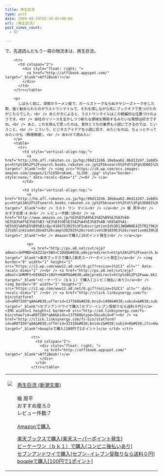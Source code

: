 ```yaml
---
title: 再生巨流
type: post
date: 2009-08-29T03:30:05+00:00
url: /再生巨流/
post_views_count:
  - 97

---
```

で、先週読んだもう一冊の物流本は、再生巨流。

<table>
  <tr>
    <td style="vertical-align:top;">
      <a href="http://hb.afl.rakuten.co.jp/hgc/06d13246.10ebaa62.06d13247.1eb85ca0/?pc=http%3A%2F%2Fsearch.books.rakuten.co.jp%2Fbksearch%2Fdt%3Fg%3D001%26bisbn%3D4101335710" target="_blank"><br /> <img src="https://i1.wp.com/ecx.images-amazon.com/images/I/51r8gcmSu9L._SL160_.jpg" style="border-style:none;" data-recalc-dims="1" /><br /> </a>
    </td>
    <td style="vertical-align:top;">
      <a href="http://hb.afl.rakuten.co.jp/hgc/06d13246.10ebaa62.06d13247.1eb85ca0/?pc=http%3A%2F%2Fsearch.books.rakuten.co.jp%2Fbksearch%2Fdt%3Fg%3D001%26bisbn%3D4101335710" target="_blank"><br /> 再生巨流 (新潮文庫)<br /> </a><br /> 楡 周平<br /> おすすめ度:5.0<br /> レビュー件数:7<br /> <a href="http://www.amazon.co.jp/%E5%86%8D%E7%94%9F%E5%B7%A8%E6%B5%81-%E6%96%B0%E6%BD%AE%E6%96%87%E5%BA%AB-%E6%A5%A1-%E5%91%A8%E5%B9%B3/dp/4101335710%3FSubscriptionId%3D1JWQWN8E4Z5TR27962G2%26tag%3Dgaeaffibook-22%26linkCode%3Dxm2%26camp%3D2025%26creative%3D165953%26creativeASIN%3D4101335710" target="_blank"><br /> Amazonで購入<br /> </a></p>
      <p>
        <a href="http://px.a8.net/svt/ejp?a8mat=1HPMBD+EAZZ1U+5WS+C1DUQ&#038;a8ejpredirect=http%3A%2F%2Fsearch.books.rakuten.co.jp%2Fbksearch%2Fdt%3Fg%3D001%26bisbn%3D4101335710" target="_blank">楽天ブックスで購入[楽天スーパーポイント発生]</a><br /> <img border="0" width="1" height="1" src="https://i2.wp.com/www12.a8.net/0.gif?resize=1%2C1" alt="" data-recalc-dims="1" /><br /> <a href="http://px.a8.net/svt/ejp?a8mat=1HRMFS+EEKKOI+10UY+HUKPU&#038;a8ejpredirect=http%3A%2F%2Fwww.bk1.jp%2FkeywordSearchResult%2F%3Fkeyword%3D4101335710%26storeCd%3D1%26searchFlg%3D9%26x%3D43%26y%3D11%26partnerid%3D02a801" target="_blank">ビーケーワン（ｂｋ１）で購入[コンビニ後払いあり]</a><br /> <img border="0" width="1" height="1" src="https://i2.wp.com/www12.a8.net/0.gif?resize=1%2C1" alt="" data-recalc-dims="1" /><br /> <a href="http://click.linksynergy.com/fs-bin/statform?id=aR0TIOX*qAA&#038;offerid=137560&#038;bnid=1490&#038;subid=&#038;subid=0&#038;kword_in=4101335710&#038;oop=on" target="_blank">セブンアンドワイで購入[セブン-イレブン受取りなら送料０円]</a><IMG width=1 height=1 border=0 src="http://ad.linksynergy.com/fs-bin/show?id=aR0TIOX*qAA&bids=137560&type=5&subid=0"><br /> <a href="http://click.linksynergy.com/fs-bin/statform?id=aR0TIOX*qAA&#038;offerid=33310&#038;bnid=2&#038;subid=0&#038;ifc=4&#038;ifr=9784101335711" target="_blank">boopleで購入[100円で1ポイント]</a> </td> </tr> 
        
        <tr>
          <td colspan="2">
            <div style="float: right; ">
              <a href="http://affibook.appspot.com/" target="_blank">AffiBook!!</a>
            </div>
          </td>
        </tr></table> 
        
        <p>
          しばらく前に、深夜のラーメン屋で、ガールズトークならぬオヤジーズトークをした際、強く勧められたのがラストワンマイルで、それを探しながら先にブックオフで見つけたのがこちらでした。<br /> あとがきによると、ラストワンマイルはこの続編的な位置づけのようです。<br /> 自社のリソースを生かしつつ新たな領域を開拓するみたいな発想は好きですね。<br /> あと、これを読んで思ったのは、意外とうちの業界も小説にできるのでは、ということ。<br /> こういう、ビジネスアイデアを小説に託す、みたいなのは、ちょっとやってみたいかも（無理無理）。<br /> あわせて読みたい
        </p>
        <table>
          <tr>
            <td style="vertical-align:top;">
              <a href="http://hb.afl.rakuten.co.jp/hgc/06d13246.10ebaa62.06d13247.1eb85ca0/?pc=http%3A%2F%2Fsearch.books.rakuten.co.jp%2Fbksearch%2Fdt%3Fg%3D001%26bisbn%3D4104753025" target="_blank"><br /> <img src="https://i0.wp.com/ecx.images-amazon.com/images/I/51X5DroKamL._SL160_.jpg" style="border-style:none;" data-recalc-dims="1" /><br /> </a>
            </td>
            
            <td style="vertical-align:top;">
              <a href="http://hb.afl.rakuten.co.jp/hgc/06d13246.10ebaa62.06d13247.1eb85ca0/?pc=http%3A%2F%2Fsearch.books.rakuten.co.jp%2Fbksearch%2Fdt%3Fg%3D001%26bisbn%3D4104753025" target="_blank"><br /> ラスト ワン マイル<br /> </a><br /> 楡 周平<br /> おすすめ度:4.0<br /> レビュー件数:10<br /> <a href="http://www.amazon.co.jp/%E3%83%A9%E3%82%B9%E3%83%88-%E3%83%AF%E3%83%B3-%E3%83%9E%E3%82%A4%E3%83%AB-%E6%A5%A1-%E5%91%A8%E5%B9%B3/dp/4104753025%3FSubscriptionId%3D1JWQWN8E4Z5TR27962G2%26tag%3Dgaeaffibook-22%26linkCode%3Dxm2%26camp%3D2025%26creative%3D165953%26creativeASIN%3D4104753025" target="_blank"><br /> Amazonで購入[16ポイント発生]<br /> </a></p> 
              
              <p>
                <a href="http://px.a8.net/svt/ejp?a8mat=1HPMBD+EAZZ1U+5WS+C1DUQ&#038;a8ejpredirect=http%3A%2F%2Fsearch.books.rakuten.co.jp%2Fbksearch%2Fdt%3Fg%3D001%26bisbn%3D4104753025" target="_blank">楽天ブックスで購入[楽天スーパーポイント発生]</a><br /> <img border="0" width="1" height="1" src="https://i2.wp.com/www12.a8.net/0.gif?resize=1%2C1" alt="" data-recalc-dims="1" /><br /> <a href="http://px.a8.net/svt/ejp?a8mat=1HRMFS+EEKKOI+10UY+HUKPU&#038;a8ejpredirect=http%3A%2F%2Fwww.bk1.jp%2FkeywordSearchResult%2F%3Fkeyword%3D4104753025%26storeCd%3D1%26searchFlg%3D9%26x%3D43%26y%3D11%26partnerid%3D02a801" target="_blank">ビーケーワン（ｂｋ１）で購入[コンビニ後払いあり]</a><br /> <img border="0" width="1" height="1" src="https://i2.wp.com/www12.a8.net/0.gif?resize=1%2C1" alt="" data-recalc-dims="1" /><br /> <a href="http://click.linksynergy.com/fs-bin/statform?id=aR0TIOX*qAA&#038;offerid=137560&#038;bnid=1490&#038;subid=&#038;subid=0&#038;kword_in=4104753025&#038;oop=on" target="_blank">セブンアンドワイで購入[セブン-イレブン受取りなら送料０円]</a><IMG width=1 height=1 border=0 src="http://ad.linksynergy.com/fs-bin/show?id=aR0TIOX*qAA&bids=137560&type=5&subid=0"><br /> <a href="http://click.linksynergy.com/fs-bin/statform?id=aR0TIOX*qAA&#038;offerid=33310&#038;bnid=2&#038;subid=0&#038;ifc=4&#038;ifr=9784104753024" target="_blank">boopleで購入[100円で1ポイント]</a> </td> </tr> 
                
                <tr>
                  <td colspan="2">
                    <div style="float: right; ">
                      <a href="http://affibook.appspot.com/" target="_blank">AffiBook!!</a>
                    </div>
                  </td>
                </tr></table>